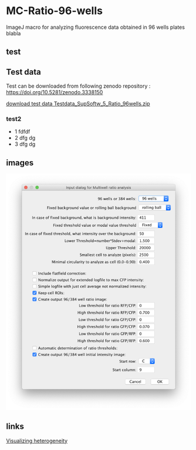 # MC-Ratio-96-wells
ImageJ macro for analyzing fluorescence data obtained in 96 wells plates
blabla
## test

## Test data
Test can be downloaded from following zenodo repository : https://doi.org/10.5281/zenodo.3338150

[download test data Testdata_SupSoftw_5_Ratio_96wells.zip](https://zenodo.org/record/3338150/files/Testdata_SupSoftw_5_Ratio_96wells.zip?download=1)

### test2
- 1 fdfdf
- 2 dfg dg
- 3 dfg dg

## images
<img src="https://github.com/molcyto/MC-Ratio-96-wells/blob/master/Screenshot%20Ratio_96wells_macro_v6.png" width="600">

## links
[Visualizing heterogeneity](http://thenode.biologists.com/visualizing-heterogeneity-of-imaging-data/research/)
